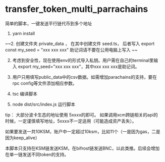 # transfer_token_multi_parrachains
简单的脚本，一键发送平行链代币到多个地址


1. yarn install

~~2. 创建文件夹 private_data ， 在其中创建文件 seed.ts， 后者写入 export const my_seed = "xxx xxx xxx" 助记词请不要在公用电脑上写入 ~~

2. 考虑到安全性，现在使用env的形式导入私钥。用户需在自己的terminal里输入 export my_seed="xxx xxx xxx"，其中xxx xxx xxx是助记词。

3. 用户只用填写public_data中的csv数据。如需增加parachains的支持，要在rpc config等文件添加相应参数。

4. tsc   编译脚本

5. node dist/src/index.js  运行脚本


tip：
大部分波卡生态的地址使用 5xxxx的即可。 如果调用xcm跨链相关的api的时候，一定谨慎填写地址，5xxxx不一定适用（可能造成资产丢失）。

如果要发送一共10KSM，账户中一定超过10ksm，比如11个（一是因为gas，二是因为keep_alive）

本脚本只支持在KSM链发送KSM，在bifrost链发送BNC，以此类推。后续会增加在单一链发送不同token的支持。


